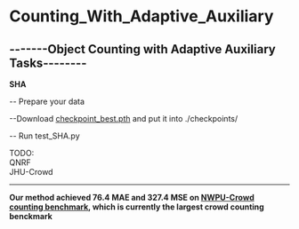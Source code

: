 # Counting_With_Adaptive_Auxiliary

-------Object Counting with Adaptive Auxiliary Tasks--------
------------------------------------------------------------

**SHA**

-- Prepare your data  

--Download [checkpoint_best.pth](https://drive.google.com/file/d/1HaRTgBhW1Evr5NBOCduaDY2h2Xdkb4l5/view?usp=sharing) and put it into ./checkpoints/  

-- Run test_SHA.py  

TODO:  
QNRF  
JHU-Crowd  

-------------------------------------------------------------

**Our method achieved 76.4 MAE and 327.4 MSE on [NWPU-Crowd counting benchmark](https://www.crowdbenchmark.com/index.html), which is currently the largest crowd counting benckmark**

